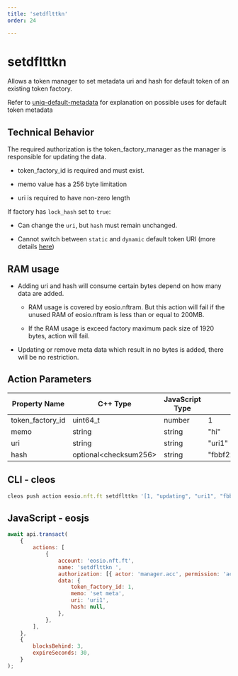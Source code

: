 ```yaml
---
title: 'setdflttkn'
order: 24

---
```


# setdflttkn

Allows a token manager to set metadata uri and hash for default token of an existing token factory.

Refer to [uniq-default-metadata](../../../../tutorials/uniq-factories/uniq-variants/uniq-default-metadata.md) for explanation on possible uses for default token metadata

## Technical Behavior

The required authorization is the token_factory_manager as the manager is responsible for updating the data.

-   token_factory_id is required and must exist.

-   memo value has a 256 byte limitation

-   uri is required to have non-zero length

If factory has `lock_hash` set to `true`:

-   Can change the `uri`, but `hash` must remain unchanged.

-   Cannot switch between `static` and `dynamic` default token URI (more details [here](../../../../tutorials/uniq-factories/uniq-variants/uniq-default-metadata.md))

## RAM usage

-   Adding uri and hash will consume certain bytes depend on how many data are added.

    -   RAM usage is covered by eosio.nftram. But this action will fail if the unused RAM of eosio.nftram is less than or equal to 200MB.

    -   If the RAM usage is exceed factory maximum pack size of 1920 bytes, action will fail.

-   Updating or remove meta data which result in no bytes is added, there will be no restriction.

## Action Parameters

| Property Name    | C++ Type               | JavaScript Type | Example                                                            |
| ---------------- | ---------------------- | --------------- | ------------------------------------------------------------------ |
| token_factory_id | uint64_t               | number          | 1                                                                  |
| memo             | string                 | string          | "hi"                                                               |
| uri              | string                 | string          | "uri1"                                                             |
| hash             | optional\<checksum256> | string          | "fbbf2217571b6dbe2fca75b0fd3aebb5b4e247bc89e235d4d09d014bb855d1c9" |

## CLI - cleos

```javascript
cleos push action eosio.nft.ft setdflttkn '[1, "updating", "uri1", "fbbf2217571b6dbe2fca75b0fd3aebb5b4e247bc89e235d4d09d014bb855d1c9"]' -p manager.acc@active
```

## JavaScript - eosjs

```javascript
await api.transact(
    {
        actions: [
            {
                account: 'eosio.nft.ft',
                name: 'setdflttkn ',
                authorization: [{ actor: 'manager.acc', permission: 'active' }],
                data: {
                    token_factory_id: 1,
                    memo: 'set meta',
                    uri: 'uri1',
                    hash: null,
                },
            },
        ],
    },
    {
        blocksBehind: 3,
        expireSeconds: 30,
    }
);
```
